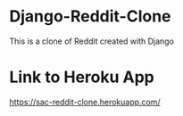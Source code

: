 # Django-Reddit-Clone
This is a clone of Reddit created with Django

# Link to Heroku App
https://sac-reddit-clone.herokuapp.com/
